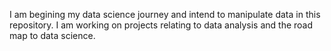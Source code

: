 I am begining my data science journey and intend to manipulate data in this repository. I am working on projects relating to data analysis and the road map to data science.
